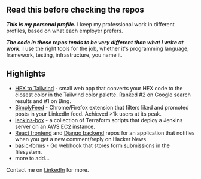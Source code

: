 ## Read this before checking the repos

**_This is my personal profile._** I keep my professional work in different profiles, based on what each employer prefers.

**_The code in these repos tends to be very different than what I write at work._** I use the right tools for the job, whether it's
programming language, framework, testing, infrastructure, you name it.

## Highlights

- [HEX to Tailwind](https://github.com/mihailthebuilder/hex-tailwind/) - small web app that converts your HEX code to the closest color in the Tailwind color palette. Ranked #2 on Google search results and #1 on Bing.
- [SimplyFeed](https://github.com/mihailthebuilder/simplyfeed) - Chrome/Firefox extension that filters liked and promoted posts in your LinkedIn feed. Achieved >1k users at its peak.
- [jenkins-box](https://github.com/mihailthebuilder/jenkins-box) - a collection of Terraform scripts that deploy a Jenkins server on an AWS EC2 instance.
- [React frontend](https://github.com/mihailthebuilder/hackernewsalerts-frontend) and [Django backend](https://github.com/mihailthebuilder/hackernewsalerts-backend) repos for an application that notifies when you get a new comment/reply on Hacker News.
- [basic-forms](https://github.com/mihailthebuilder/basic-forms/) - Go webhook that stores form submissions in the filesystem.
- more to add...

Contact me on [LinkedIn](https://www.linkedin.com/in/mihailmarian/) for more.
